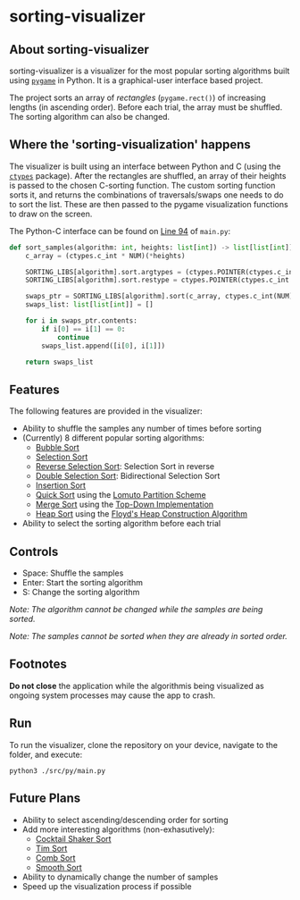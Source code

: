 # sorting-visualizer

## About sorting-visualizer

sorting-visualizer is a visualizer for the most popular sorting algorithms built using [`pygame`](https://www.pygame.org/docs/) in Python. It is a graphical-user interface based project.

The project sorts an array of *rectangles* (`pygame.rect()`) of increasing lengths (in ascending order). Before each trial, the array must be shuffled. The sorting algorithm can also be changed.

## Where the 'sorting-visualization' happens

The visualizer is built using an interface between Python and C (using the [`ctypes`](https://docs.python.org/3/library/ctypes.html) package). After the rectangles are shuffled, an array of their heights is passed to the chosen C-sorting function. The custom sorting function sorts it, and returns the combinations of traversals/swaps one needs to do to sort the list. These are then passed to the pygame visualization functions to draw on the screen.

The Python-C interface can be found on [Line 94](https://github.com/divyajeettt/sorting-visualizer/blob/8bb60caa2966200573329482c97e8610b0c720fe/src/py/main.py#L94) of `main.py`:

```py
def sort_samples(algorithm: int, heights: list[int]) -> list[list[int]]:
    c_array = (ctypes.c_int * NUM)(*heights)

    SORTING_LIBS[algorithm].sort.argtypes = (ctypes.POINTER(ctypes.c_int * NUM), ctypes.c_int)
    SORTING_LIBS[algorithm].sort.restype = ctypes.POINTER(ctypes.c_int * 2*NUM**2)

    swaps_ptr = SORTING_LIBS[algorithm].sort(c_array, ctypes.c_int(NUM))
    swaps_list: list[list[int]] = []

    for i in swaps_ptr.contents:
        if i[0] == i[1] == 0:
            continue
        swaps_list.append([i[0], i[1]])

    return swaps_list
```

## Features

The following features are provided in the visualizer:

- Ability to shuffle the samples any number of times before sorting
- (Currently) 8 different popular sorting algorithms:
  - [Bubble Sort](https://en.wikipedia.org/wiki/Bubble_sort)
  - [Selection Sort](https://en.wikipedia.org/wiki/Selection_sort)
  - [Reverse Selection Sort](https://en.wikipedia.org/wiki/Selection_sort#Variants): Selection Sort in reverse
  - [Double Selection Sort](https://en.wikipedia.org/wiki/Selection_sort#Variants): Bidirectional Selection Sort
  - [Insertion Sort](https://en.wikipedia.org/wiki/Insertion_sort)
  - [Quick Sort](https://en.wikipedia.org/wiki/Quicksort) using the [Lomuto Partition Scheme](https://en.wikipedia.org/wiki/Quicksort#Lomuto_partition_scheme)
  - [Merge Sort](https://en.wikipedia.org/wiki/Merge_sort) using the [Top-Down Implementation](https://en.wikipedia.org/wiki/Merge_sort#Top-down_implementation)
  - [Heap Sort](https://en.wikipedia.org/wiki/Heapsort) using the [Floyd's Heap Construction Algorithm](https://en.wikipedia.org/wiki/Heapsort#Floyd's_heap_construction)
- Ability to select the sorting algorithm before each trial

## Controls

- Space: Shuffle the samples
- Enter: Start the sorting algorithm
- S: Change the sorting algorithm

*Note: The algorithm cannot be changed while the samples are being sorted.*

*Note: The samples cannot be sorted when they are already in sorted order.*

## Footnotes

**Do not close** the application while the algorithmis being visualized as ongoing system processes may cause the app to crash.

## Run

To run the visualizer, clone the repository on your device, navigate to the folder, and execute:

```
python3 ./src/py/main.py
```

## Future Plans

- Ability to select ascending/descending order for sorting
- Add more interesting algorithms (non-exhasutively):
  - [Cocktail Shaker Sort](https://en.wikipedia.org/wiki/Cocktail_shaker_sort)
  - [Tim Sort](https://en.wikipedia.org/wiki/Timsort)
  - [Comb Sort](https://en.wikipedia.org/wiki/Comb_sort)
  - [Smooth Sort](https://en.wikipedia.org/wiki/Smoothsort)
- Ability to dynamically change the number of samples
- Speed up the visualization process if possible
